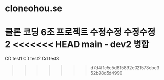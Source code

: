 # cloneohou.se

클론 코딩 6조 프로젝트
수정수정
수정수정2
<<<<<<< HEAD
main - dev2 병합
=======
CD test1
CD test2
Cd test3
>>>>>>> d7d4f1c5c5d815892e021573cbc352b98d5d4990
